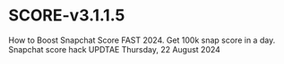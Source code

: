 # SCORE-v3.1.1.5
How to Boost Snapchat Score FAST 2024. Get 100k snap score in a day. Snapchat score hack UPDTAE Thursday, 22 August 2024
